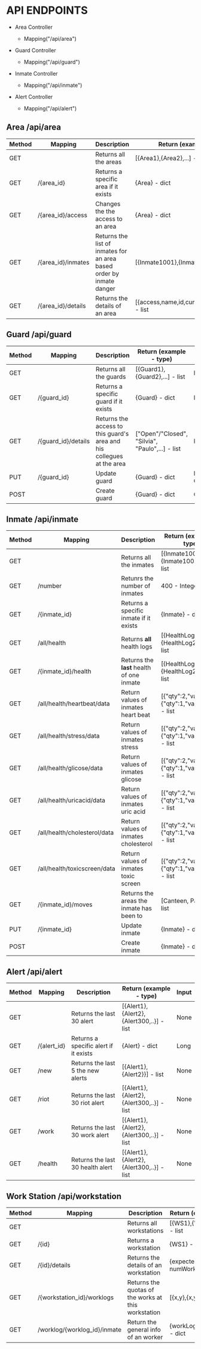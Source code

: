 # API ENDPOINTS

- Area Controller

  - Mapping("/api/area")

- Guard Controller

  - Mapping("/api/guard")

- Inmate Controller

  - Mapping("/api/inmate")
- Alert Controller
  - Mapping("/api/alert")


## Area /api/area

| Method | Mapping            | Description                                                  | Return (example - type)                          | Input |
| ------ | ------------------ | ------------------------------------------------------------ | ------------------------------------------------ | ----- |
| GET    |                    | Returns all the areas                                        | [{Area1},{Area2},...] - list                     | None  |
| GET    | /{area_id}         | Returns a specific area if it exists                         | {Area} - dict                                    | Long  |
| GET    | /{area_id}/access  | Changes the the access to an area                            | {Area} - dict                                    | Long  |
| GET    | /{area_id}/inmates | Returns the list of inmates for an area based order by inmate danger | [{Inmate1001},{Inmate1002},...] - list           | Long  |
| GET    | /{area_id}/details | Returns the details of an area                               | [{access,name,id,currentDangerLevel,...}] - list | Long  |

## Guard /api/guard

| Method | Mapping             | Description                                                  | Return (example - type)                         | Input       |
| ------ | ------------------- | ------------------------------------------------------------ | ----------------------------------------------- | ----------- |
| GET    |                     | Returns all the guards                                       | [{Guard1},{Guard2},...] - list                  | None        |
| GET    | /{guard_id}         | Returns a specific guard if it exists                        | {Guard} - dict                                  | Long        |
| GET    | /{guard_id}/details | Returns the access to this guard's area and his collegues at the area | ["Open"/"Closed", "Silvia", "Paulo",...] - list | Long        |
| PUT    | /{guard_id}         | Update guard                                                 | {Guard} - dict                                  | Long, Guard |
| POST   |                     | Create guard                                                 | {Guard} - dict                                  | Guard       |

## Inmate /api/inmate

| Method | Mapping                      | Description                               | Return (example - type)                            | Input        |
| ------ | ---------------------------- | ----------------------------------------- | -------------------------------------------------- | ------------ |
| GET    |                              | Returns all the inmates                   | [{Inmate1001},{Inmate1002},...] - list             | None         |
| GET    | /number                      | Retunrs the number of inmates             | 400 - Integer                                      | None         |
| GET    | /{inmate_id}                 | Returns a specific inmate if it exists    | {Inmate} - dict                                    | Long         |
| GET    | /all/health                  | Returns **all** health logs               | [{HealthLog1},{HealthLog2,...}] - list             | None         |
| GET    | /{inmate_id}/health          | Returns the **last** health of one inmate | [{HealthLog1},{HealthLog2,...}] - list             | Long         |
| GET    | /all/health/heartbeat/data   | Return values of inmates heart beat       | [{"qty":2,"value":60},{"qty":1,"value":61}] - list | None         |
| GET    | /all/health/stress/data      | Return values of inmates stress           | [{"qty":2,"value":60},{"qty":1,"value":61}] - list | None         |
| GET    | /all/health/glicose/data     | Return values of inmates glicose          | [{"qty":2,"value":60},{"qty":1,"value":61}] - list | None         |
| GET    | /all/health/uricacid/data    | Return values of inmates uric acid        | [{"qty":2,"value":60},{"qty":1,"value":61}] - list | None         |
| GET    | /all/health/cholesterol/data | Return values of inmates cholesterol      | [{"qty":2,"value":60},{"qty":1,"value":61}] - list | None         |
| GET    | /all/health/toxicscreen/data | Return values of inmates toxic screen     | [{"qty":2,"value":60},{"qty":1,"value":61}] - list | None         |
| GET    | /{inmate_id}/moves           | Returns the areas the inmate has been to  | [Canteen, Patio,..] - list                         | Long         |
| PUT    | /{inmate_id}                 | Update inmate                             | {Inmate} - dict                                    | Long, Inmate |
| POST   |                              | Create inmate                             | {Inmate} - dict                                    | Inmate       |

## Alert /api/alert

| Method | Mapping     | Description                           | Return (example - type)                  | Input |
| ------ | ----------- | ------------------------------------- | ---------------------------------------- | ----- |
| GET    |             | Returns the last 30 alert             | [{Alert1},{Alert2},{Alert300,..}] - list | None  |
| GET    | /{alert_id} | Returns a specific alert if it exists | {Alert} - dict                           | Long  |
| GET    | /new        | Returns the last 5 the new alerts     | [{Alert1},{Alert2}}] - list              | None  |
| GET    | /riot       | Returns the last 30 riot alert        | [{Alert1},{Alert2},{Alert300,..}] - list | None  |
| GET    | /work       | Returns the last 30 work alert        | [{Alert1},{Alert2},{Alert300,..}] - list | None  |
| GET    | /health     | Returns the last 30 health alert      | [{Alert1},{Alert2},{Alert300,..}] - list | None  |

## Work Station /api/workstation

| Method | Mapping                      | Description                                         | Return (example - type)                  | Input |
| ------ | ---------------------------- | --------------------------------------------------- | ---------------------------------------- | ----- |
| GET    |                              | Returns all workstations                            | [{WS1},{WS2},{WS3,..}] - list            | None  |
| GET    | /{id}                        | Returns a workstation                               | {WS1} - dict                             | Long  |
| GET    | /{id}/details                | Returns the details of an workstation               | {expectedQuota, numWorkLogs, ...} - dict | Long  |
| GET    | /{workstation_id}/worklogs   | Returns the quotas of the works at this workstation | [{x,y},{x,y},{x,y}] - list               | Long  |
| GET    | /worklog/{worklog_id}/inmate | Return the general info of an worker                | {workLogId,inmateName} - dict            | Long  |

